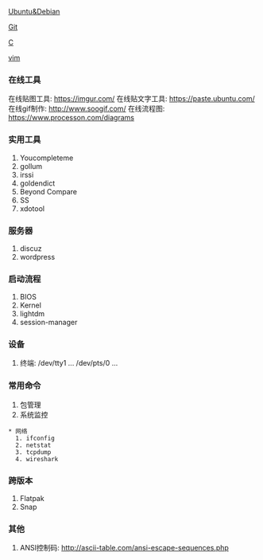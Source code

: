 [Ubuntu&Debian](Debian&Ubuntu.md)

[Git](git.md)

[C](linux_c.md)

[vim](vim.md)

### 在线工具
在线贴图工具:    https://imgur.com/
在线贴文字工具:  https://paste.ubuntu.com/
在线gif制作:     http://www.soogif.com/
在线流程图:      https://www.processon.com/diagrams

### 实用工具

  1. Youcompleteme
  2. gollum
  3. irssi
  4. goldendict
  5. Beyond Compare
  6. SS
  7. xdotool

### 服务器

 1. discuz
 2. wordpress

### 启动流程

 1. BIOS
 2. Kernel
 3. lightdm
 4. session-manager

### 设备

 1. 终端: /dev/tty1 ... /dev/pts/0 ...

### 常用命令

  1. 包管理
  2. 系统监控

    * 网络
      1. ifconfig
      2. netstat
      3. tcpdump
      4. wireshark

### 跨版本

 1. Flatpak
 2. Snap

### 其他

 1. ANSI控制码: http://ascii-table.com/ansi-escape-sequences.php